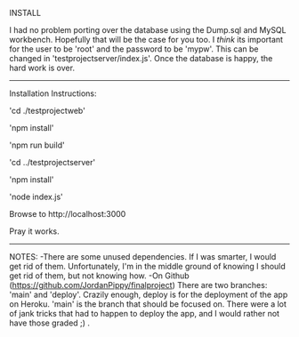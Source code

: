 INSTALL

I had no problem porting over the database using the Dump.sql and MySQL workbench. Hopefully that will be the case for you too.
I *think* its important for the user to be 'root' and the password to be 'mypw'. This can be changed in 'testprojectserver/index.js'.
Once the database is happy, the hard work is over.

-----------------------------------------------------------------------------------------------------------------------------------------

Installation Instructions:

'cd ./testprojectweb'

'npm install'

'npm run build'

'cd ../testprojectserver'

'npm install'

'node index.js'

Browse to http://localhost:3000

Pray it works.

-----------------------------------------------------------------------------------------------------------------------------------------

NOTES: 
-There are some unused dependencies. If I was smarter, I would get rid of them. Unfortunately, I'm in the middle ground of knowing I should get
 rid of them, but not knowing how.
-On Github (https://github.com/JordanPippy/finalproject) There are two branches: 'main' and 'deploy'. Crazily enough, deploy is for the deployment of the app on Heroku.
 'main' is the branch that should be focused on. There were a lot of jank tricks that had to happen to deploy the app, and I would rather not have those graded ;) .
